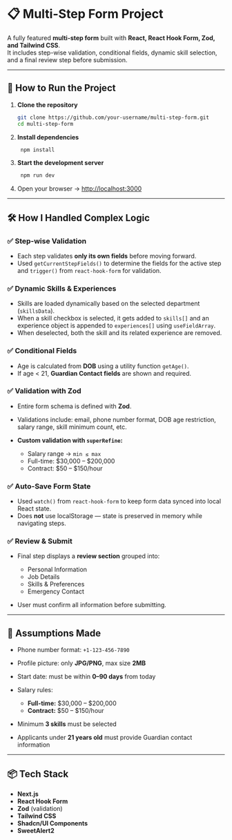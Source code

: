 # 📋 Multi-Step Form Project

A fully featured **multi-step form** built with **React, React Hook Form, Zod, and Tailwind CSS**.  
It includes step-wise validation, conditional fields, dynamic skill selection, and a final review step before submission.  

---

## 🚀 How to Run the Project

1. **Clone the repository**
   ```bash
   git clone https://github.com/your-username/multi-step-form.git
   cd multi-step-form
2. **Install dependencies**
   ```bash
    npm install
3. **Start the development server**
   ```bash
    npm run dev
4. Open your browser → [http://localhost:3000](http://localhost:3000)

---

## 🛠️ How I Handled Complex Logic

### ✅ Step-wise Validation

* Each step validates **only its own fields** before moving forward.
* Used `getCurrentStepFields()` to determine the fields for the active step and `trigger()` from `react-hook-form` for validation.

### ✅ Dynamic Skills & Experiences

* Skills are loaded dynamically based on the selected department (`skillsData`).
* When a skill checkbox is selected, it gets added to `skills[]` and an experience object is appended to `experiences[]` using `useFieldArray`.
* When deselected, both the skill and its related experience are removed.

### ✅ Conditional Fields

* Age is calculated from **DOB** using a utility function `getAge()`.
* If age < 21, **Guardian Contact fields** are shown and required.

### ✅ Validation with Zod

* Entire form schema is defined with **Zod**.
* Validations include: email, phone number format, DOB age restriction, salary range, skill minimum count, etc.
* **Custom validation with `superRefine`:**

  * Salary range → `min ≤ max`
  * Full-time: \$30,000 – \$200,000
  * Contract: \$50 – \$150/hour

### ✅ Auto-Save Form State

* Used `watch()` from `react-hook-form` to keep form data synced into local React state.
* Does **not** use localStorage — state is preserved in memory while navigating steps.

### ✅ Review & Submit

* Final step displays a **review section** grouped into:

  * Personal Information
  * Job Details
  * Skills & Preferences
  * Emergency Contact
* User must confirm all information before submitting.

---

## 📌 Assumptions Made

* Phone number format: `+1-123-456-7890`
* Profile picture: only **JPG/PNG**, max size **2MB**
* Start date: must be within **0–90 days** from today
* Salary rules:

  * **Full-time:** \$30,000 – \$200,000
  * **Contract:** \$50 – \$150/hour
* Minimum **3 skills** must be selected
* Applicants under **21 years old** must provide Guardian contact information

---


## 📦 Tech Stack

* **Next.js**
* **React Hook Form**
* **Zod** (validation)
* **Tailwind CSS**
* **Shadcn/UI Components**
* **SweetAlert2**

